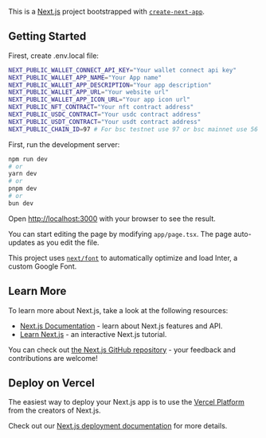 This is a [Next.js](https://nextjs.org/) project bootstrapped with [`create-next-app`](https://github.com/vercel/next.js/tree/canary/packages/create-next-app).

## Getting Started

Firest, create .env.local file:

```bash
NEXT_PUBLIC_WALLET_CONNECT_API_KEY="Your wallet connect api key"
NEXT_PUBLIC_WALLET_APP_NAME="Your App name"
NEXT_PUBLIC_WALLET_APP_DESCRIPTION="Your app description"
NEXT_PUBLIC_WALLET_APP_URL="Your website url"
NEXT_PUBLIC_WALLET_APP_ICON_URL="Your app icon url"
NEXT_PUBLIC_NFT_CONTRACT="Your nft contract address"
NEXT_PUBLIC_USDC_CONTRACT="Your usdc contract address"
NEXT_PUBLIC_USDT_CONTRACT="Your usdt contract address"
NEXT_PUBLIC_CHAIN_ID=97 # For bsc testnet use 97 or bsc mainnet use 56
```

First, run the development server:

```bash
npm run dev
# or
yarn dev
# or
pnpm dev
# or
bun dev
```

Open [http://localhost:3000](http://localhost:3000) with your browser to see the result.

You can start editing the page by modifying `app/page.tsx`. The page auto-updates as you edit the file.

This project uses [`next/font`](https://nextjs.org/docs/basic-features/font-optimization) to automatically optimize and load Inter, a custom Google Font.

## Learn More

To learn more about Next.js, take a look at the following resources:

- [Next.js Documentation](https://nextjs.org/docs) - learn about Next.js features and API.
- [Learn Next.js](https://nextjs.org/learn) - an interactive Next.js tutorial.

You can check out [the Next.js GitHub repository](https://github.com/vercel/next.js/) - your feedback and contributions are welcome!

## Deploy on Vercel

The easiest way to deploy your Next.js app is to use the [Vercel Platform](https://vercel.com/new?utm_medium=default-template&filter=next.js&utm_source=create-next-app&utm_campaign=create-next-app-readme) from the creators of Next.js.

Check out our [Next.js deployment documentation](https://nextjs.org/docs/deployment) for more details.
